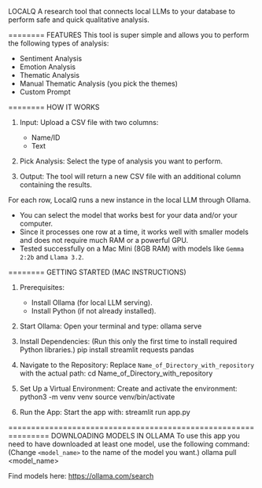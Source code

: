 LOCALQ
A research tool that connects local LLMs to your database to perform safe and quick qualitative analysis.

======== FEATURES
This tool is super simple and allows you to perform the following types of analysis:
- Sentiment Analysis
- Emotion Analysis
- Thematic Analysis
- Manual Thematic Analysis (you pick the themes)
- Custom Prompt

======== HOW IT WORKS
1. Input:
   Upload a CSV file with two columns:
   - Name/ID
   - Text

2. Pick Analysis:
   Select the type of analysis you want to perform.

3. Output:
   The tool will return a new CSV file with an additional column containing the results.

For each row, LocalQ runs a new instance in the local LLM through Ollama.  
- You can select the model that works best for your data and/or your computer.  
- Since it processes one row at a time, it works well with smaller models and does not require much RAM or a powerful GPU.  
- Tested successfully on a Mac Mini (8GB RAM) with models like `Gemma 2:2b` and `Llama 3.2`.

======== GETTING STARTED
(MAC INSTRUCTIONS)

1. Prerequisites:
   - Install Ollama (for local LLM serving).
   - Install Python (if not already installed).

2. Start Ollama:
   Open your terminal and type:
ollama serve

3. Install Dependencies:
(Run this only the first time to install required Python libraries.)
pip install streamlit requests pandas

4. Navigate to the Repository:
Replace `Name_of_Directory_with_repository` with the actual path:
cd Name_of_Directory_with_repository

5. Set Up a Virtual Environment:
Create and activate the environment:
python3 -m venv venv source venv/bin/activate

6. Run the App:
Start the app with:
streamlit run app.py

===============================================================
DOWNLOADING MODELS IN OLLAMA
To use this app you need to have downloaded at least one model, use the following command:  
(Change `<model_name>` to the name of the model you want.)
ollama pull <model_name>

Find models here: https://ollama.com/search
